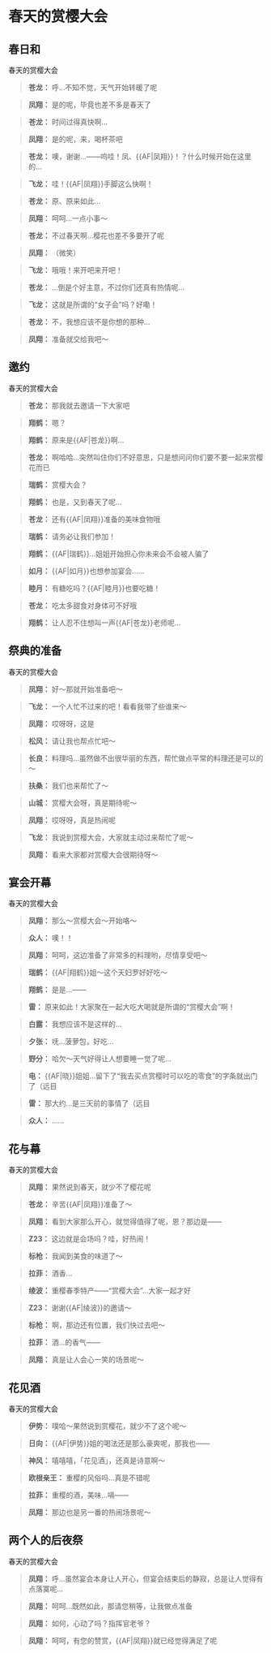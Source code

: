 # 春天的赏樱大会

## 春日和

春天的赏樱大会

> **苍龙：**
> 呼…不知不觉，天气开始转暖了呢

> **凤翔：**
> 是的呢，毕竟也差不多是春天了

> **苍龙：**
> 时间过得真快啊…

> **凤翔：**
> 是的呢，来，喝杯茶吧

> **苍龙：**
> 噢，谢谢…——呜哇！凤、{{AF|凤翔}}！？什么时候开始在这里的…

> **飞龙：**
> 哇！{{AF|凤翔}}手脚这么快啊！

> **苍龙：**
> 原、原来如此…

> **凤翔：**
> 呵呵…一点小事～

> **苍龙：**
> 不过春天啊…樱花也差不多要开了呢

> **凤翔：**
> （微笑）

> **飞龙：**
> 哦哦！来开吧来开吧！

> **苍龙：**
> …倒是个好主意，不过你们还真有热情呢…

> **飞龙：**
> 这就是所谓的“女子会”吗？好嘞！

> **苍龙：**
> 不，我想应该不是你想的那种…

> **凤翔：**
> 准备就交给我吧～

## 邀约

春天的赏樱大会

> **苍龙：**
> 那我就去邀请一下大家吧

> **翔鹤：**
> 嗯？

> **翔鹤：**
> 原来是{{AF|苍龙}}啊…

> **苍龙：**
> 啊哈哈…突然叫住你们不好意思，只是想问问你们要不要一起来赏樱花而已

> **瑞鹤：**
> 赏樱大会？

> **翔鹤：**
> 也是，又到春天了呢…

> **苍龙：**
> 还有{{AF|凤翔}}准备的美味食物哦

> **瑞鹤：**
> 请务必让我们参加！

> **翔鹤：**
> {{AF|瑞鹤}}…姐姐开始担心你未来会不会被人骗了

> **如月：**
> {{AF|如月}}也想参加宴会……

> **睦月：**
> 有糖吃吗？{{AF|睦月}}也要吃糖！

> **苍龙：**
> 吃太多甜食对身体可不好哦

> **翔鹤：**
> 让人忍不住想叫一声{{AF|苍龙}}老师呢…

## 祭典的准备

春天的赏樱大会

> **凤翔：**
> 好～那就开始准备吧～

> **飞龙：**
> 一个人忙不过来的吧！看看我带了些谁来～

> **凤翔：**
> 哎呀呀，这是

> **松风：**
> 请让我也帮点忙吧～

> **长良：**
> 料理吗…虽然做不出很华丽的东西，帮忙做点平常的料理还是可以的～

> **扶桑：**
> 我们也来帮忙了～

> **山城：**
> 赏樱大会呀，真是期待呢～

> **凤翔：**
> 哎呀呀，真是热闹呢

> **飞龙：**
> 我说到赏樱大会，大家就主动过来帮忙了呢～

> **凤翔：**
> 看来大家都对赏樱大会很期待呀～

## 宴会开幕

春天的赏樱大会

> **凤翔：**
> 那么～赏樱大会～开始咯～

> **众人：**
> 噢！！

> **凤翔：**
> 呵呵，这边准备了非常多的料理哟，尽情享受吧～

> **瑞鹤：**
> {{AF|翔鹤}}姐～这个天妇罗好好吃～

> **翔鹤：**
> 是是…——

> **雷：**
> 原来如此！大家聚在一起大吃大喝就是所谓的“赏樱大会”啊！

> **白露：**
> 我想应该不是这样的…

> **夕张：**
> 呒…菠萝包，好吃…

> **野分：**
> 哈欠～天气好得让人想要睡一觉了呢…

> **电：**
> {{AF|晓}}姐姐…留下了“我去买点赏樱时可以吃的零食”的字条就出门了（远目

> **雷：**
> 那大约…是三天前的事情了（远目

> **众人：**
> ……

## 花与幕

春天的赏樱大会

> **凤翔：**
> 果然说到春天，就少不了樱花呢

> **苍龙：**
> 辛苦{{AF|凤翔}}准备了～

> **凤翔：**
> 看到大家那么开心，就觉得值得了呢，恩？那边是——

> **Z23：**
> 这边就是会场吗？哇，好热闹！

> **标枪：**
> 我闻到美食的味道了～

> **拉菲：**
> 酒香…

> **绫波：**
> 重樱春季特产——“赏樱大会”…大家一起才好

> **Z23：**
> 谢谢{{AF|绫波}}的邀请～

> **标枪：**
> 啊，那边还有位置，我们快过去吧～

> **拉菲：**
> 酒…的香气——

> **凤翔：**
> 真是让人会心一笑的场景呢～

## 花见酒

春天的赏樱大会

> **伊势：**
> 噗哈～果然说到赏樱花，就少不了这个呢～

> **日向：**
> {{AF|伊势}}姐的喝法还是那么豪爽呢，那我也——

> **神风：**
> 嘻嘻嘻，「花见酒」，还真是诗意啊～

> **欧根亲王：**
> 重樱的风俗吗…真是不错呢

> **拉菲：**
> 重樱的酒，美味…嗝——

> **凤翔：**
> 那边也是另一番的热闹场景呢～

## 两个人的后夜祭

春天的赏樱大会

> **凤翔：**
> 呼…虽然宴会本身让人开心，但宴会结束后的静寂，总是让人觉得有点落寞呢…

> **凤翔：**
> 呵呵…既然如此，那请您稍等，让我做点准备

> **凤翔：**
> 如何，心动了吗？指挥官老爷？

> **凤翔：**
> 呵呵，有您的赞赏，{{AF|凤翔}}就已经觉得满足了呢

